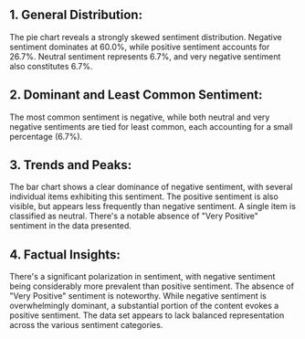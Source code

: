 
## 1. General Distribution:
The pie chart reveals a strongly skewed sentiment distribution. Negative sentiment dominates at 60.0%, while positive sentiment accounts for 26.7%. Neutral sentiment represents 6.7%, and very negative sentiment also constitutes 6.7%.
## 2. Dominant and Least Common Sentiment:
The most common sentiment is negative, while both neutral and very negative sentiments are tied for least common, each accounting for a small percentage (6.7%).
## 3. Trends and Peaks:
The bar chart shows a clear dominance of negative sentiment, with several individual items exhibiting this sentiment. The positive sentiment is also visible, but appears less frequently than negative sentiment. A single item is classified as neutral. There's a notable absence of "Very Positive" sentiment in the data presented.
## 4. Factual Insights:
There's a significant polarization in sentiment, with negative sentiment being considerably more prevalent than positive sentiment.
The absence of "Very Positive" sentiment is noteworthy.
While negative sentiment is overwhelmingly dominant, a substantial portion of the content evokes a positive sentiment.
The data set appears to lack balanced representation across the various sentiment categories.
